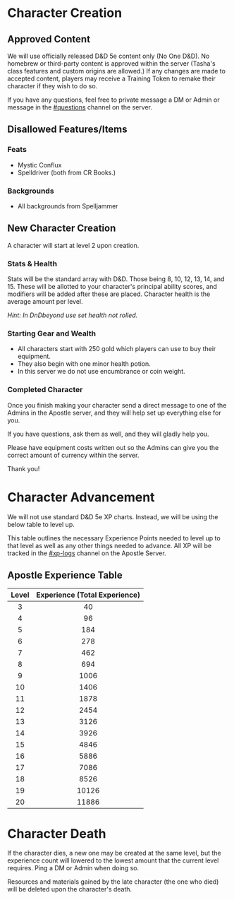 # Character Creation
## Approved Content
We will use officially released D&D 5e content only (No One D&D). No homebrew or third-party content is approved within the server (Tasha's class features and custom origins are allowed.) If any changes are made to accepted content, players may receive a Training Token to remake their character if they wish to do so.

If you have any questions, feel free to private message a DM or Admin or message in the [#questions](https://discord.com/channels/1003087059247964161/1003087060103594023) channel on the server.

## Disallowed Features/Items
### Feats
- Mystic Conflux
- Spelldriver (both from CR Books.)

### Backgrounds 
- All backgrounds from Spelljammer

## New Character Creation
A character will start at level 2 upon creation.

### Stats & Health
Stats will be the standard array with D&D. Those being 8, 10, 12, 13, 14, and 15. These will be allotted to your character's principal ability scores, and modifiers will be added after these are placed. Character health is the average amount per level.

*Hint: In DnDbeyond use set health not rolled.*

### Starting Gear and Wealth
- All characters start with 250 gold which players can use to buy their equipment. 
- They also begin with one minor health potion. 
- In this server we do not use encumbrance or coin weight.

### Completed Character
Once you finish making your character send a direct message to one of the Admins in the Apostle server, and they will help set up everything else for you. 

If you have questions, ask them as well, and they will gladly help you. 

Please have equipment costs written out so the Admins can give you the correct amount of currency within the server.

Thank you!

# Character Advancement
We will not use standard D&D 5e XP charts. Instead, we will be using the below table to level up.

This table outlines the necessary Experience Points needed to level up to that level as well as any other things needed to advance. All XP will be tracked in the [#xp-logs](https://discord.com/channels/1003087059247964161/1003087060313325669) channel on the Apostle Server.

## Apostle Experience Table
Level | Experience (Total Experience)
:--: | :--: 
3 | 40
4 | 96
5 | 184
6 | 278
7 | 462
8 | 694
9 | 1006
10 | 1406
11 | 1878
12 | 2454
13 | 3126
14 | 3926
15 | 4846
16 | 5886
17 | 7086
18 | 8526
19 | 10126
20 | 11886

# Character Death
If the character dies, a new one may be created at the same level, but the experience count will lowered to the lowest amount that the current level requires. Ping a DM or Admin when doing so.

Resources and materials gained by the late character (the one who died) will be deleted upon the character's death.


